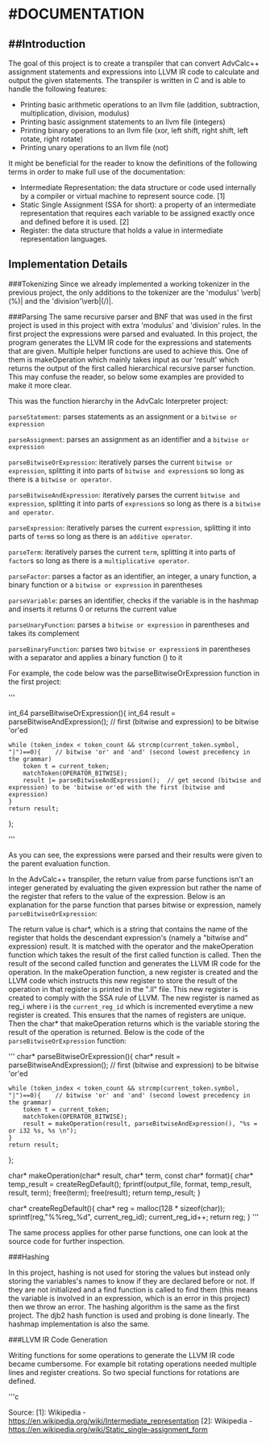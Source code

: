 # #DOCUMENTATION

## ##Introduction

The goal of this project is to create a transpiler that can convert AdvCalc++ assignment statements and expressions into LLVM IR code to calculate and output the given statements. The transpiler is written in C and is able to handle the following features:

-   Printing basic arithmetic operations to an llvm file (addition, subtraction, multiplication, division, modulus)
-   Printing basic assignment statements to an llvm file (integers)
-   Printing binary operations to an llvm file (xor, left shift, right shift, left rotate, right rotate)
-   Printing unary operations to an llvm file (not)

It might be beneficial for the reader to know the definitions of the following terms in order to make full use of the documentation:

-   Intermediate Representation: the data structure or code used internally by a compiler or virtual machine to represent source code. [1]
-   Static Single Assignment (SSA for short): a property of an intermediate representation that requires each variable to be assigned exactly once and defined before it is used. [2]
-   Register: the data structure that holds a value in intermediate representation languages.

## Implementation Details

###Tokenizing
Since we already implemented a working tokenizer in the previous project, the only additions to the tokenizer are the 'modulus' \verb|(%)| and the 'division'\verb|(/)|.

###Parsing
The same recursive parser and BNF that was used in the first project is used in this project with extra 'modulus' and 'division' rules. In the first project the expressions were parsed and evaluated. In this project, the program generates the LLVM IR code for the expressions and statements that are given.
Multiple helper functions are used to achieve this. One of them is makeOperation which mainly takes input as our 'result' which returns the output of the first called hierarchical recursive parser function. This may confuse the reader, so below some examples are provided to make it more clear.

This was the function hierarchy in the AdvCalc Interpreter project:

`parseStatement`: parses statements as an assignment or a `bitwise or expression`

`parseAssignment`: parses an assignment as an identifier and a `bitwise or expression`

`parseBitwiseOrExpression`: iteratively parses the current `bitwise or expression`, splitting it into parts of `bitwise and expression`s so long as there is a `bitwise or operator`.

`parseBitwiseAndExpression`: iteratively parses the current `bitwise and expression`, splitting it into parts of `expression`s so long as there is a `bitwise and operator`.

`parseExpression`: iteratively parses the current `expression`, splitting it into parts of `term`s so long as there is an `additive operator`.

`parseTerm`: iteratively parses the current `term`, splitting it into parts of `factor`s so long as there is a `multiplicative operator`.

`parseFactor`: parses a factor as an identifier, an integer, a unary function, a binary function or a `bitwise or expression` in parentheses

`parseVariable`: parses an identifier, checks if the variable is in the hashmap and inserts it returns 0 or returns the current value

`parseUnaryFunction`: parses a `bitwise or expression` in parentheses and takes its complement

`parseBinaryFunction`: parses two `bitwise or expression`s in parentheses with a separator and applies a binary function () to it

For example, the code below was the parseBitwiseOrExpression function in the first project:

'''

int_64 parseBitwiseOrExpression(){
int_64 result = parseBitwiseAndExpression(); // first (bitwise and expression) to be bitwise 'or'ed

    while (token_index < token_count && strcmp(current_token.symbol, "|")==0){    // bitwise 'or' and 'and' (second lowest precedency in the grammar)
        token t = current_token;
        matchToken(OPERATOR_BITWISE);
        result |= parseBitwiseAndExpression();  // get second (bitwise and expression) to be 'bitwise or'ed with the first (bitwise and expression)
    }
    return result;

};

'''

As you can see, the expressions were parsed and their results were given to the parent evaluation function.

In the AdvCalc++ transpiler, the return value from parse functions isn't an integer generated by evaluating the given expression but rather the name of the register that refers to the value of the expression. Below is an explanation for the parse function that parses bitwise or expression, namely `parseBitwiseOrExpression`:

The return value is char*, which is a string that contains the name of the register that holds the descendant expression's (namely a "bitwise and" expression) result. It is matched with the operator and the makeOperation function which takes the result of the first called function is called.
Then the result of the second called function and generates the LLVM IR code for the operation. In the makeOperation function, a new register is created and the LLVM code which instructs this new register to store the result of the operation in that register is printed in the ".ll" file. This new register is created to comply with the SSA rule of LLVM. The new register is named as reg_i where i is the `current_reg_id` which is incremented everytime a new register is created. This ensures that the names of registers are unique. Then the char* that makeOperation returns which is the variable storing the result of the operation is returned. Below is the code of the `parseBitwiseOrExpression` function:

'''
char* parseBitwiseOrExpression(){
char* result = parseBitwiseAndExpression(); // first (bitwise and expression) to be bitwise 'or'ed

    while (token_index < token_count && strcmp(current_token.symbol, "|")==0){    // bitwise 'or' and 'and' (second lowest precedency in the grammar)
        token t = current_token;
        matchToken(OPERATOR_BITWISE);
        result = makeOperation(result, parseBitwiseAndExpression(), "%s = or i32 %s, %s \n");
    }
    return result;

};

char* makeOperation(char* result, char* term, const char* format){
char\* temp_result = createRegDefault();
fprintf(output_file, format, temp_result, result, term);
free(term);
free(result);
return temp_result;
}

char* createRegDefault(){
char* reg = malloc(128 \* sizeof(char));
sprintf(reg,"%%reg\_%d", current_reg_id);
current_reg_id++;
return reg;
}
'''

The same process applies for other parse functions, one can look at the source code for further inspection.

###Hashing

In this project, hashing is not used for storing the values but instead only storing the variables's names to know if they are declared before or not. If they are not initialized and a find function is called to find them (this means the variable is involved in an expression, which is an error in this project) then we throw an error. The hashing algorithm is the same as the first project. The djb2 hash function is used and probing is done linearly. The hashmap implementation is also the same.

###LLVM IR Code Generation

Writing functions for some operations to generate the LLVM IR code became cumbersome. For example bit rotating operations needed multiple lines and register creations. So two special functions for rotations are defined.

'''c

Source:
[1]: Wikipedia - https://en.wikipedia.org/wiki/Intermediate_representation
[2]: Wikipedia - https://en.wikipedia.org/wiki/Static_single-assignment_form
